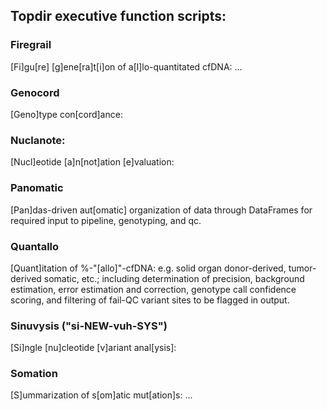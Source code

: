 ## Topdir executive function scripts:

### Firegrail 
[Fi]gu[re] [g]ene[ra]t[i]on of a[l]lo-quantitated cfDNA: ...

### Genocord
[Geno]type con[cord]ance:

### Nuclanote:
[Nucl]eotide [a]n[not]ation [e]valuation: 

### Panomatic 
[Pan]das-driven aut[omatic] organization of data through DataFrames for required input to pipeline, genotyping, and qc. 

### Quantallo
[Quant]itation of %-"[allo]"-cfDNA: e.g. solid organ donor-derived, tumor-derived somatic, etc.; including determination 
of precision, background estimation, error estimation and correction, genotype call confidence scoring, and filtering of 
fail-QC variant sites to be flagged in output. 

### Sinuvysis ("si-NEW-vuh-SYS")
[Si]ngle [nu]cleotide [v]ariant anal[ysis]: 

### Somation
[S]ummarization of s[om]atic mut[ation]s: ...


### 
